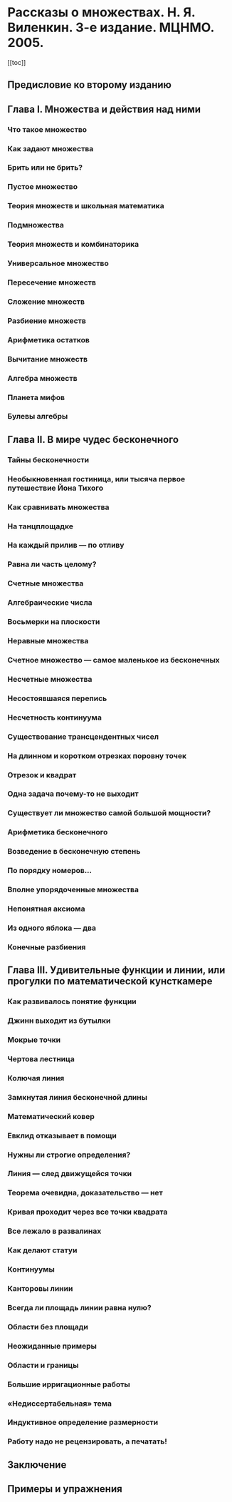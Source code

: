 # Рассказы о множествах. Н. Я. Виленкин. 3-е издание. МЦНМО. 2005.

[[toc]]

## Предисловие ко второму изданию

## Глава I. Множества и действия над ними

### Что такое множество

### Как задают множества

### Брить или не брить?

### Пустое множество

### Теория множеств и школьная математика

### Подмножества

### Теория множеств и комбинаторика

### Универсальное множество

### Пересечение множеств

### Сложение множеств

### Разбиение множеств

### Арифметика остатков

### Вычитание множеств

### Алгебра множеств

### Планета мифов

### Булевы алгебры

## Глава II. В мире чудес бесконечного

### Тайны бесконечности

### Необыкновенная гостиница, или тысяча первое путешествие Йона Тихого

### Как сравнивать множества

### На танцплощадке

### На каждый прилив — по отливу

### Равна ли часть целому?

### Счетные множества

### Алгебраические числа

### Восьмерки на плоскости

### Неравные множества

### Счетное множество — самое маленькое из бесконечных

### Несчетные множества

### Несостоявшаяся перепись

### Несчетность континуума

### Существование трансцендентных чисел

### На длинном и коротком отрезках поровну точек

### Отрезок и квадрат

### Одна задача почему-то не выходит

### Существует ли множество самой большой мощности?

### Арифметика бесконечного

### Возведение в бесконечную степень

### По порядку номеров...

### Вполне упорядоченные множества

### Непонятная аксиома

### Из одного яблока — два

### Конечные разбиения

## Глава III. Удивительные функции и линии, или прогулки по математической кунсткамере

### Как развивалось понятие функции

### Джинн выходит из бутылки

### Мокрые точки

### Чертова лестница

### Колючая линия

### Замкнутая линия бесконечной длины

### Математический ковер

### Евклид отказывает в помощи

### Нужны ли строгие определения?

### Линия — след движущейся точки

### Теорема очевидна, доказательство — нет

### Кривая проходит через все точки квадрата

### Все лежало в развалинах

### Как делают статуи

### Континуумы

### Канторовы линии

### Всегда ли площадь линии равна нулю?

### Области без площади

### Неожиданные примеры

### Области и границы

### Большие ирригационные работы

### «Недиссертабельная» тема

### Индуктивное определение размерности

### Работу надо не рецензировать, а печатать!

## Заключение

## Примеры и упражнения
